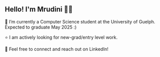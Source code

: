 ## Hello! I'm Mrudini 👋🏼

🌱 I’m currently a Computer Science student at the University of Guelph. Expected to graduate May 2025 :)

⭐ I am actively looking for new-grad/entry level work.  

💼 Feel free to connect and reach out on LinkedIn!
